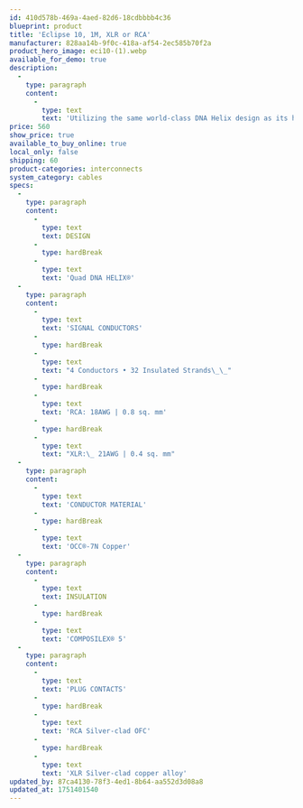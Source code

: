 ```yaml
---
id: 410d578b-469a-4aed-82d6-18cdbbbb4c36
blueprint: product
title: 'Eclipse 10, 1M, XLR or RCA'
manufacturer: 828aa14b-9f0c-418a-af54-2ec585b70f2a
product_hero_image: eci10-(1).webp
available_for_demo: true
description:
  -
    type: paragraph
    content:
      -
        type: text
        text: 'Utilizing the same world-class DNA Helix design as its higher priced siblings, Eclipse 10 is the cable for those who refuse to compromise when it comes to preserving the natural timbre and expressive dynamics of instruments and voices. The conductor material in Eclipse 10 is the world’s finest OCC-7N copper. Upgrades over the previous Eclipse 8 cable include twice as many strand groups and ultra-quiet COMPOSILEX 5 insulation. Available with either XLR or RCA cable terminations, the Wireworld Eclipse 10 embodies excellence in audio signal transmission. Custom lengths are available.'
price: 560
show_price: true
available_to_buy_online: true
local_only: false
shipping: 60
product-categories: interconnects
system_category: cables
specs:
  -
    type: paragraph
    content:
      -
        type: text
        text: DESIGN
      -
        type: hardBreak
      -
        type: text
        text: 'Quad DNA HELIX®'
  -
    type: paragraph
    content:
      -
        type: text
        text: 'SIGNAL CONDUCTORS'
      -
        type: hardBreak
      -
        type: text
        text: "4 Conductors • 32 Insulated Strands\_\_"
      -
        type: hardBreak
      -
        type: text
        text: 'RCA: 18AWG | 0.8 sq. mm'
      -
        type: hardBreak
      -
        type: text
        text: "XLR:\_ 21AWG | 0.4 sq. mm"
  -
    type: paragraph
    content:
      -
        type: text
        text: 'CONDUCTOR MATERIAL'
      -
        type: hardBreak
      -
        type: text
        text: 'OCC®-7N Copper'
  -
    type: paragraph
    content:
      -
        type: text
        text: INSULATION
      -
        type: hardBreak
      -
        type: text
        text: 'COMPOSILEX® 5'
  -
    type: paragraph
    content:
      -
        type: text
        text: 'PLUG CONTACTS'
      -
        type: hardBreak
      -
        type: text
        text: 'RCA Silver-clad OFC'
      -
        type: hardBreak
      -
        type: text
        text: 'XLR Silver-clad copper alloy'
updated_by: 87ca4130-78f3-4ed1-8b64-aa552d3d08a8
updated_at: 1751401540
---
```

